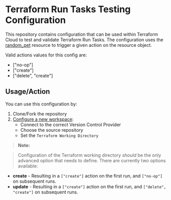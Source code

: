 # Terraform Run Tasks Testing Configuration

This repository contains configuration that can be used within Terraform Cloud to test and validate Terraform Run Tasks. The configuration uses the [random_pet](https://registry.terraform.io/providers/hashicorp/random/latest/docs/resources/pet) resource to trigger a given action on the resource object.

Valid actions values for this config are:
* ["no-op"]
* ["create"]
* ["delete", "create"]

## Usage/Action

You can use this configuration by:

1. Clone/Fork the repository
2. [Configure a new workspace](https://www.terraform.io/docs/cloud/workspaces/creating.html#configuring-a-new-workspace):
    * Connect to the correct Version Control Provider
    * Choose the source repository
    * Set the `Terraform Working Directory`

> **Note:**

> Configuration of the Terraform working directory _should_ be the only advanced option that needs to define. There are currently two options available:
* **create** - Resulting in a `["create"]` action on the first run, and `["no-op"]` on subsequent runs.
* **update** - Resulting in a `["create"]` action on the first run, and `["delete", "create"]` on subsequent runs.